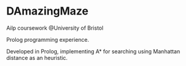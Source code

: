 # DAmazingMaze

Ailp coursework @University of Bristol

Prolog programming experience.

Developed in Prolog, implementing A* for searching using Manhattan distance as an heuristic.
